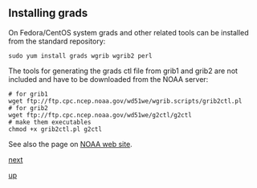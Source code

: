 ## Installing grads

On Fedora/CentOS system grads and other related tools can be installed
from the standard repository:

```
sudo yum install grads wgrib wgrib2 perl
```

The tools for generating the grads ctl file from grib1 and grib2 are
not included and have to be downloaded from the NOAA server:

```
# for grib1
wget ftp://ftp.cpc.ncep.noaa.gov/wd51we/wgrib.scripts/grib2ctl.pl
# for grib2
wget ftp://ftp.cpc.ncep.noaa.gov/wd51we/g2ctl/g2ctl
# make them executables
chmod +x grib2ctl.pl g2ctl
```

See also the page on [NOAA web
site](http://www.cpc.ncep.noaa.gov/products/wesley/grib2ctl.html).

[next](installing_postprocessing_software.md)

[up](README.md)